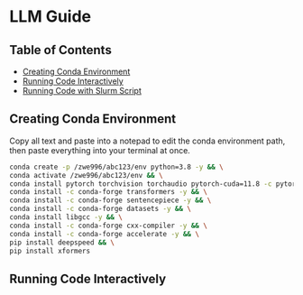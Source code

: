 # LLM Guide

## Table of Contents

- [Creating Conda Environment](#)
- [Running Code Interactively](#installation)
- [Running Code with Slurm Script](#run-training-job-with-slurm-script)


## Creating Conda Environment
Copy all text and paste into a notepad to edit the conda environment path, then paste everything into your terminal at once.
```bash
conda create -p /zwe996/abc123/env python=3.8 -y && \
conda activate /zwe996/abc123/env && \
conda install pytorch torchvision torchaudio pytorch-cuda=11.8 -c pytorch -c nvidia -y && \
conda install -c conda-forge transformers -y && \
conda install -c conda-forge sentencepiece -y && \
conda install -c conda-forge datasets -y && \
conda install libgcc -y && \
conda install -c conda-forge cxx-compiler -y && \
conda install -c conda-forge accelerate -y && \
pip install deepspeed && \
pip install xformers
```

## Running Code Interactively





